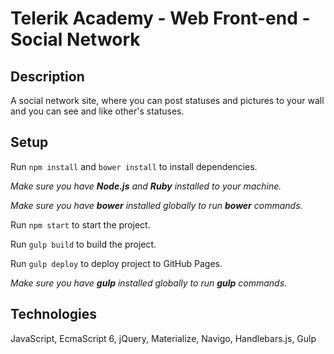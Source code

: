 # Telerik Academy - Web Front-end - Social Network

## Description

A social network site, where you can post statuses and pictures to your wall and you can see and like other's statuses.

## Setup

Run `npm install` and `bower install` to install dependencies.

*Make sure you have **Node.js** and **Ruby** installed to your machine.*

*Make sure you have **bower** installed globally to run **bower** commands.*

Run `npm start` to start the project.

Run `gulp build` to build the project.

Run `gulp deploy` to deploy project to GitHub Pages.

*Make sure you have **gulp** installed globally to run **gulp** commands.*

## Technologies

JavaScript, EcmaScript 6, jQuery, Materialize, Navigo, Handlebars.js, Gulp
